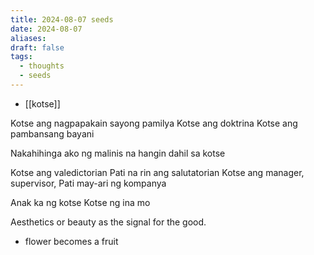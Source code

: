 ```yaml
---
title: 2024-08-07 seeds
date: 2024-08-07
aliases: 
draft: false
tags:
  - thoughts
  - seeds
---
```

- [[kotse]]

Kotse ang nagpapakain sayong pamilya
Kotse ang doktrina
Kotse ang pambansang bayani

Nakahihinga ako ng malinis na hangin dahil sa kotse

Kotse ang valedictorian
Pati na rin ang salutatorian
Kotse ang manager, supervisor,
Pati may-ari ng kompanya

Anak ka ng kotse
Kotse ng ina mo

Aesthetics or beauty as the signal for the good.
- flower becomes a fruit
